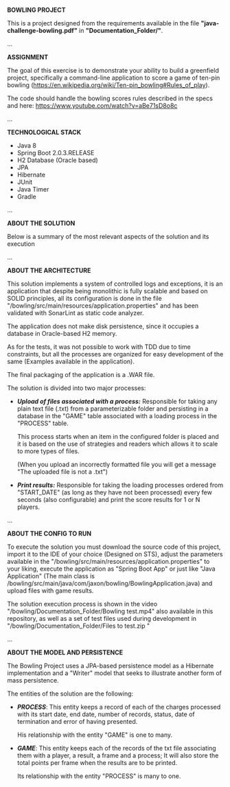 **BOWLING PROJECT**

This is a project designed from the requirements available in the file **"java-challenge-bowling.pdf"** in **"Documentation_Folder/"**.

...

**ASSIGNMENT**

The goal of this exercise is to demonstrate your ability to build a greenfield project, specifically a
command-line application to score a game of ten-pin bowling
(https://en.wikipedia.org/wiki/Ten-pin_bowling#Rules_of_play).

The code should handle the bowling scores rules described in the specs and here:
https://www.youtube.com/watch?v=aBe71sD8o8c

...

**TECHNOLOGICAL STACK**

* Java 8
* Spring Boot 2.0.3.RELEASE
* H2 Database (Oracle based)
* JPA
* Hibernate
* JUnit
* Java Timer
* Gradle

...

**ABOUT THE SOLUTION**

Below is a summary of the most relevant aspects of the solution and its execution

...

**ABOUT THE ARCHITECTURE**

This solution implements a system of controlled logs and exceptions, it is an application that despite being monolithic is fully scalable and based on SOLID principles, all its configuration is done in the file "/bowling/src/main/resources/application.properties" and has been validated with SonarLint as static code analyzer.

The application does not make disk persistence, since it occupies a database in Oracle-based H2 memory.

As for the tests, it was not possible to work with TDD due to time constraints, but all the processes are organized for easy development of the same (Examples available in the application).

The final packaging of the application is a .WAR file.

The solution is divided into two major processes:

* ***Upload of files associated with a process:***
Responsible for taking any plain text file (.txt) from a parameterizable folder and persisting in a database in the "GAME" table associated with a loading process in the "PROCESS" table.

  This process starts when an item in the configured folder is placed and it is based on the use of strategies and readers which allows it to scale to more types of files.

  (When you upload an incorrectly formatted file you will get a message "The uploaded file is not a .txt")

* ***Print results:***
Responsible for taking the loading processes ordered from "START_DATE" (as long as they have not been processed) every few seconds (also configurable) and print the score results for 1 or N players.


...

**ABOUT THE CONFIG TO RUN**

To execute the solution you must download the source code of this project, import it to the IDE of your choice (Designed on STS), adjust the parameters available in the "/bowling/src/main/resources/application.properties" to your liking, execute the application as "Spring Boot App" or just like "Java Application" (The main class is /bowling/src/main/java/com/jaxon/bowling/BowlingApplication.java) and upload files with game results.

The solution execution process is shown in the video "/bowling/Documentation_Folder/Bowling test.mp4" also available in this repository, as well as a set of test files used during development in "/bowling/Documentation_Folder/Files to test.zip "


...

**ABOUT THE MODEL AND PERSISTENCE**

The Bowling Project uses a JPA-based persistence model as a Hibernate implementation and a "Writer" model that seeks to illustrate another form of mass persistence.

The entities of the solution are the following:

* ***PROCESS***: This entity keeps a record of each of the charges processed with its start date, end date, number of records, status, date of termination and error of having presented.

  His relationship with the entity "GAME" is one to many.

* ***GAME***: This entity keeps each of the records of the txt file associating them with a player, a result, a frame and a process; It will also store the total points per frame when the results are to be printed.

  Its relationship with the entity "PROCESS" is many to one.




